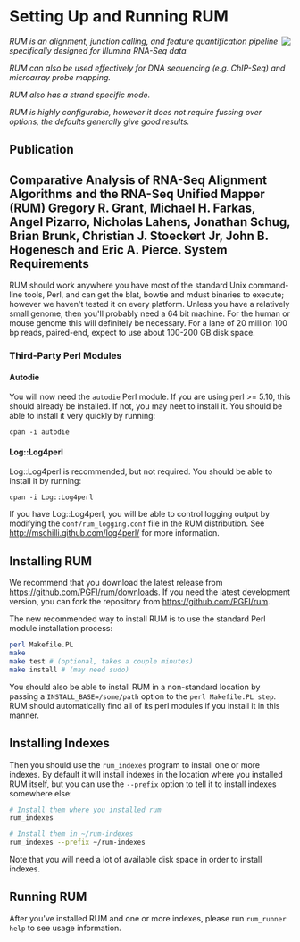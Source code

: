 Setting Up and Running RUM
==========================

 <img style="float:right" src="http://www.cbil.upenn.edu/RUM/RUMPC2_small2.gif" class="float: right"></img>

*RUM is an alignment, junction calling, and feature quantification pipeline specifically designed for Illumina RNA-Seq data.*

_RUM can also be used effectively for DNA sequencing (e.g. ChIP-Seq) and microarray probe mapping._

_RUM also has a strand specific mode._

_RUM is highly configurable, however it does not require fussing over options, the defaults generally give good results._

Publication
-----------

Comparative Analysis of RNA-Seq Alignment Algorithms and the RNA-Seq Unified Mapper (RUM) Gregory R. Grant, Michael H. Farkas, Angel Pizarro, Nicholas Lahens, Jonathan Schug, Brian Brunk, Christian J. Stoeckert Jr, John B. Hogenesch and Eric A. Pierce. 
System Requirements
-------------------

RUM should work anywhere you have most of the standard Unix
command-line tools, Perl, and can get the blat, bowtie and mdust
binaries to execute; however we haven't tested it on every
platform. Unless you have a relatively small genome, then you'll
probably need a 64 bit machine. For the human or mouse genome this
will definitely be necessary. For a lane of 20 million 100 bp reads,
paired-end, expect to use about 100-200 GB disk space.

### Third-Party Perl Modules

#### Autodie

You will now need the `autodie` Perl module. If you are using perl >=
5.10, this should already be installed. If not, you may neet to
install it. You should be able to install it very quickly by running:

```
cpan -i autodie
```

#### Log::Log4perl

Log::Log4perl is recommended, but not required. You should be able to
install it by running:

```
cpan -i Log::Log4perl
```

If you have Log::Log4perl, you will be able to control logging output
by modifying the `conf/rum_logging.conf` file in the RUM
distribution. See http://mschilli.github.com/log4perl/ for more
information.

Installing RUM
--------------

We recommend that you download the latest release from
https://github.com/PGFI/rum/downloads. If you need the latest
development version, you can fork the repository from
https://github.com/PGFI/rum.

The new recommended way to install RUM is to use the standard Perl
module installation process:

```sh
perl Makefile.PL
make
make test # (optional, takes a couple minutes)
make install # (may need sudo)
```

You should also be able to install RUM in a non-standard location by
passing a `INSTALL_BASE=/some/path` option to the `perl Makefile.PL
step`. RUM should automatically find all of its perl modules if you
install it in this manner.

Installing Indexes
------------------

Then you should use the `rum_indexes` program to install one or more
indexes. By default it will install indexes in the location where you
installed RUM itself, but you can use the `--prefix` option to tell it
to install indexes somewhere else:

```sh
# Install them where you installed rum
rum_indexes

# Install them in ~/rum-indexes
rum_indexes --prefix ~/rum-indexes
```

Note that you will need a lot of available disk space in order to
install indexes.

Running RUM
-----------

After you've installed RUM and one or more indexes, please run `rum_runner help` to see usage information.